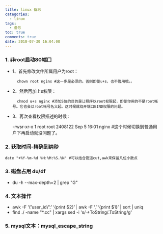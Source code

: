 ```yaml
---
title: linux 备忘
categories:
  - linux
tags:
  - 备忘
toc: true
comments: true
date: 2018-07-30 16:04:08
---
```


### 1. 非root启动80端口

- 1、首先修改文件所属用户为root：
	
		chown root nginx #这一步是必须的。否则即使u+s，也不管用哦。。

- 2、然后再加上s权限：
		
		chmod u+s nginx #添加S位的目的是让程序以root权限起，即使你用的不是root帐号。它也会以root帐号名义起。这时候就绕开端口BIND权限的问题。

- 3、再次查看权限描述的时候：

	-rwsr-xr-x 1 root root 2408122 Sep  5 16:01 nginx #这个时候切换到普通用户下再启动就没问题了。

### 2. 获取时间-精确到纳秒

	date "+%Y-%m-%d %H:%M:%S.%N" #可以结合管道cut,awk来保留几位小数点
	
### 3. 磁盘占用 du/df

- du -h --max-depth=2 | grep "G"

### 4. 文本操作

- awk -F ‘\”user_id\”:’ ‘{print $2}’ | awk -F ‘,’ ‘{print $1}’  | sort | uniq
- find ./ -name "*.cc" | xargs sed -i 's/\->ToString/\.ToString/g'

### 5. mysql文本：mysql_escape_string